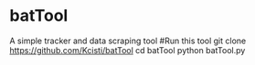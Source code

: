 # batTool
A simple tracker and data scraping tool
#Run this tool
git clone https://github.com/Kcisti/batTool
cd batTool
python batTool.py


